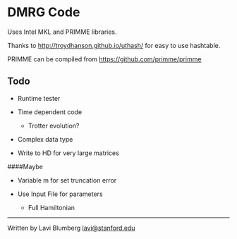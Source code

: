 DMRG Code
====

Uses Intel MKL and PRIMME libraries.

Thanks to http://troydhanson.github.io/uthash/ for easy to use hashtable.

PRIMME can be compiled from https://github.com/primme/primme


Todo
----

- Runtime tester

- Time dependent code
	- Trotter evolution?

- Complex data type

- Write to HD for very large matrices

####Maybe

- Variable m for set truncation error

- Use Input File for parameters
	- Full Hamiltonian


-----

Written by Lavi Blumberg <lavi@stanford.edu>
